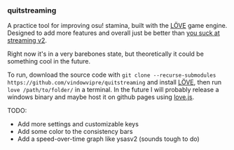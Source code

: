 ### quitstreaming

A practice tool for improving osu! stamina, built with the [LÖVE](https://love2d.org/) game engine. Designed to add more features and overall just be better than [you suck at streaming v2](https://ckrisirkc.github.io/osuStreamSpeed.js/newindex.html).

Right now it's in a very barebones state, but theoretically it could be something cool in the future. 

To run, download the source code with `git clone --recurse-submodules https://github.com/vindowvipre/quitstreaming` and install [LÖVE](https://love2d.org/), then run `love /path/to/folder/` in a terminal. In the future I will probably release a windows binary and maybe host it on github pages using [love.js](https://github.com/Davidobot/love.js).

TODO:
- Add more settings and customizable keys
- Add some color to the consistency bars 
- Add a speed-over-time graph like ysasv2 (sounds tough to do)

